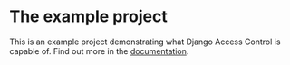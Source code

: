 # The example project

This is an example project demonstrating what Django Access Control is capable of. Find out more in the [documentation](https://django-access-control.github.io/docs/sample-project/).
